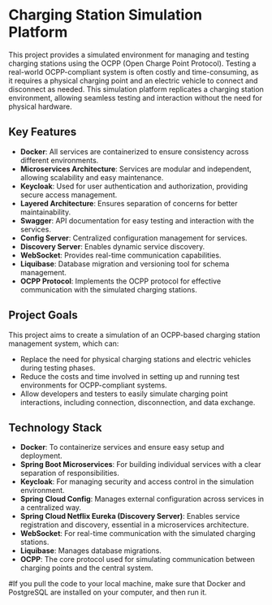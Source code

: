 # Charging Station Simulation Platform

This project provides a simulated environment for managing and testing charging stations using the OCPP (Open Charge Point Protocol). Testing a real-world OCPP-compliant system is often costly and time-consuming, as it requires a physical charging point and an electric vehicle to connect and disconnect as needed. This simulation platform replicates a charging station environment, allowing seamless testing and interaction without the need for physical hardware. 

## Key Features

- **Docker**: All services are containerized to ensure consistency across different environments.
- **Microservices Architecture**: Services are modular and independent, allowing scalability and easy maintenance.
- **Keycloak**: Used for user authentication and authorization, providing secure access management.
- **Layered Architecture**: Ensures separation of concerns for better maintainability.
- **Swagger**: API documentation for easy testing and interaction with the services.
- **Config Server**: Centralized configuration management for services.
- **Discovery Server**: Enables dynamic service discovery.
- **WebSocket**: Provides real-time communication capabilities.
- **Liquibase**: Database migration and versioning tool for schema management.
- **OCPP Protocol**: Implements the OCPP protocol for effective communication with the simulated charging stations.

## Project Goals

This project aims to create a simulation of an OCPP-based charging station management system, which can:
- Replace the need for physical charging stations and electric vehicles during testing phases.
- Reduce the costs and time involved in setting up and running test environments for OCPP-compliant systems.
- Allow developers and testers to easily simulate charging point interactions, including connection, disconnection, and data exchange.

## Technology Stack

- **Docker**: To containerize services and ensure easy setup and deployment.
- **Spring Boot Microservices**: For building individual services with a clear separation of responsibilities.
- **Keycloak**: For managing security and access control in the simulation environment.
- **Spring Cloud Config**: Manages external configuration across services in a centralized way.
- **Spring Cloud Netflix Eureka (Discovery Server)**: Enables service registration and discovery, essential in a microservices architecture.
- **WebSocket**: For real-time communication with the simulated charging stations.
- **Liquibase**: Manages database migrations.
- **OCPP**: The core protocol used for simulating communication between charging points and the central system.

#If you pull the code to your local machine, make sure that Docker and PostgreSQL are installed on your computer, and then run it.
